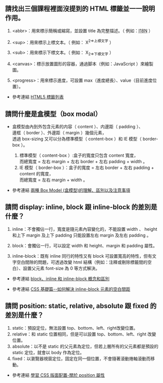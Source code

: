 ## 請找出三個課程裡面沒提到的 HTML 標籤並一一說明作用。

1. &lt;abbr&gt;：用來標示簡稱或縮寫，並設置 title 為完整描述。（ 例如：<abbr title="Internationalization">I18N</abbr> ）  

2. &lt;sup&gt;：用來標示上標文本。（ 例如： X<sup>2=>上標文字</sup> ）  

3. &lt;sub&gt;：用來標示下標文本。（ 例如： X<sub>2=>下標文字</sub> ）  

4. &lt;canvas&gt;：標示放置圖形的容器，通過脚本（例如：JavaScript ）來繪製圖。  

5. &lt;progress&gt;：用來標示進度，可設置 max（進度總長）、value（目前進度位置）。  

- 參考連結 [HTML5 標籤列表](https://developer.mozilla.org/zh-CN/docs/Web/Guide/HTML/HTML5/HTML5_element_list)

## 請問什麼是盒模型（box modal）

- 盒模型由內到外包含元素的内容（ content ）、内邊距（ padding ）、  
邊框（ border ）、外邊距（ margin ）幾個元素，  
  透過 box-sizing 又可以分為標準模型（ content-box ）和 IE 模型（ border-box ）。

  1. 標準模型（ content-box ）:盒子的寬度只包含 content 寬度，  
  而總寬度 = 左右 margin + 左右 border + 左右 padding + width 。
  2. IE 模型（ border-box ）：盒子的寬度 = 左右 border + 左右 padding + content 的寬度，  
  而總寬度 = 左右 margin + width 。

- 參考連結 [兩種 Box Model (盒模型)的理解、區別以及注意事項](https://www.jianshu.com/p/2e787c6d8ede)

## 請問 display: inline, block 跟 inline-block 的差別是什麼？

1. inline：不會獨佔一行，寬度是隨元素內容變化的，不能設置 width 、 height 和上下 margin 及上下 padding 只能設置左右 margin 及左右 padding 。

2. block：會獨佔一行，可以設定 width 和 height、margin 和 padding 屬性。
3. inline-block：既有 inline 同行的特性又有 block 可設置寬高的特性，但有文字空白間隙的問題，可透過改變 html 結構（例如：注釋或刪除標籤間的空白）、設置父元素 font-size 為 0 等方式解決。

- 參考連結 [block、inline 和 inline-block 概念和區別](http://www.cnblogs.com/KeithWang/p/3139517.html)  

- 參考連結 [CSS 基礎篇--如何解決 inline-block 元素的空白間距](https://segmentfault.com/a/1190000003748030)

## 請問 position: static, relative, absolute 跟 fixed 的差別是什麼？

1. static：預設定位，無法設置 top、bottom、left、right改變位置。
2. relative：和 static 位置相同，但是可以設置 top、bottom、left、right 改變位置。
3. absolute：以不是 static 的父元素為定位，但若上層所有的父元素都是預設的 static 定位，就會以 body 作為定位。
4. fixed：以瀏覽器視窗定位，固定在同一個位置，不會隨著滾動捲軸滾動而移動。

- 參考連結 [學習 CSS 版面配置-關於 position 屬性](http://zh-tw.learnlayout.com/position.html)
